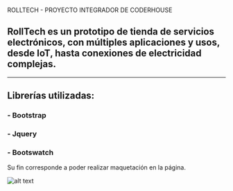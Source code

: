 ROLLTECH - PROYECTO INTEGRADOR DE CODERHOUSE

## RollTech es un prototipo de tienda de servicios electrónicos, con múltiples aplicaciones y usos, desde IoT, hasta conexiones de electricidad complejas.

-------------
## Librerías utilizadas:
### - Bootstrap
### - Jquery
### - Bootswatch

Su fin corresponde a poder realizar maquetación en la página.

![alt text](https://github.com/santimigueles/ecommerce-coderhouse/blob/master/final.gif)

